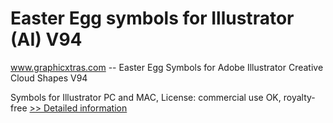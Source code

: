 # Easter Egg symbols for Illustrator (AI) V94
www.graphicxtras.com -- Easter Egg Symbols for Adobe Illustrator Creative Cloud Shapes V94

Symbols for Illustrator PC and MAC, License: commercial use OK, royalty-free
[>> Detailed information](https://secure.shareit.com/shareit/product.html?productid=300469211&affiliateid=200057808)